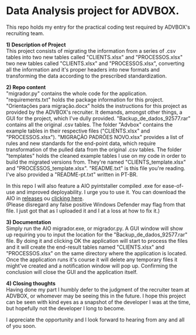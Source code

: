 # Data Analysis project for ADVBOX.

This repo holds my entry for the practical coding test required by ADVBOX's recruiting team.

**1) Description of Project**  
This project consists of migrating the information from a series of .csv tables into two new tables called "CLIENTS.xlsx" and "PROCESSOS.xlsx" two new tables called "CLIENTS.xlsx" and "PROCESSOS.xlsx", converting all the information and it's proper headers into new formats and transforming the data according to the prescribed standardization.

**2) Repo content**  
"migrador.py" contains the whole code for the application.
"requirements.txt" holds the package information for this project.
"Orientações para migração.docx" holds the instructions for this project as provided by the ADVBOX's recruiter. It demands, amongst other things, a GUI for the project, which I've dully provided.
"Backup_de_dados_92577.rar" contains all the original .csv tables.
The folder "Advbox" contains the example tables in their respective files ("CLIENTS.xlsx" and "PROCESSOS.xlsx"). "MIGRAÇÃO PADRÕES NOVO.xlsx" provides a list of rules and new standards for the end-point data, which require transformation of the pulled data from the original .csv tables.
The folder "templates" holds the cleaned example tables I use on my code in order to build the migrated versions from. They're named "CLIENTS_template.xlsx" and "PROCESSOS_template.xlsx".
"README.txt" is this file you're reading. I've also provided a "README-pt.txt" written in PT-BR.

In this repo I will also feature a AIO pyintstaller compiled .exe for ease-of-use and improved deployability. I urge you to use it. You can download the AIO in [releases](https://github.com/h-lemos/Migrador-ADVBOX/releases/tag/Latest) ou [clicking here](https://github.com/h-lemos/Migrador-ADVBOX/releases/download/Latest/migrador.AIO.zip).  
(Please disregard any false positive Windows Defender may flag from that file. I just got that as I uploaded it and I at a loss at how to fix it.)

**3) Documentation**  
Simply run the AIO migrador.exe, or migrador.py. A GUI window will show up requiring you to input the location for the "Backup_de_dados_92577.rar" file. By doing it and clicking OK the application will start to process the files and it will create the end-result tables named "CLIENTS.xlsx" and "PROCESSOS.xlsx" on the same directory where the application is located. Once the application runs it's course it will delete any temporary files it might've created and a notification window will pop up. Confirming the conclusion will close the GUI and the application itself.

**4) Closing thoughts**  
Having done my part I humbly defer to the judgment of the recruiter team at ADVBOX, or whomever may be seeing this in the future. I hope this project can be seen with kind eyes as a snapshot of the developer I was at the time, but hopefully not the developer I long to become.

I appreciate the opportunity and I look forward to hearing from any and all of you soon.
